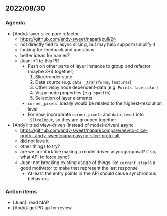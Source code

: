 ## 2022/08/30

### Agenda

- [Andy]: layer slice pure refactor
    - https://github.com/andy-sweet/napari/pull/24
    - not directly tied to async slicing, but may help support/simplify it
    - looking for feedback and questions
    - better ideas for names?
    - Juan: +1 to this PR
        - Push on other parts of layer instance to group and refactor (maybe 3+4 together)
            1. Slice/render state
            2. Data source (e.g. `data`, `_transforms`, `features`)
            3. Other vispy node dependent-data (e.g. `Points.face_color`)
            4. Vispy node properties (e.g. `opacity`)
            5. Selection of layer elements
        - `corner_pixels`: ideally would be related to the highest-resolution level
        - For now, incorporate `corner_pixels` and `data_level` into `_SliceInput`, so they are grouped together
- [Andy]: tried view-driven (instead of model-driven) async
    - https://github.com/andy-sweet/napari/compare/async-slice-proto...andy-sweet:napari:async-slice-proto-alt
    - did not love it
    - other things to try?
    - are we comfortable making a model driven async proposal? if so, what API to force sync?
    - Juan: not breaking existing usage of things like `current_step` is a good motivator to make that represent the last response
        - At least the entry points in the API should cause synchronous behaviors

### Action items

- [Juan]: read NAP
- [Andy]: get PR up for review
